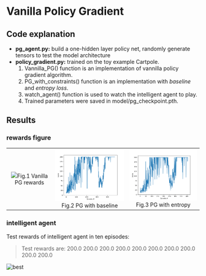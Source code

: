 # Vanilla Policy Gradient
## Code explanation 
- **pg_agent.py:** build a one-hidden layer policy net, randomly generate tensors to test the model architecture
- **policy_gradient.py:** trained on the toy example Cartpole.  
  1. Vannilla_PG() function is an implementation of vannilla policy gradient algorithm.
  2. PG_with_constraints() function is an implementation with _baseline_ and _entropy loss_. 
  3. watch_agent() function is used to watch the intelligent agent to play. 
  4. Trained parameters were saved in model/pg_checkpoint.pth.

## Results
### rewards figure
<table>
    <tr>
        <td ><center><img src="results/cartpole_rewards" width="200">Fig.1  Vanilla PG rewards </center></td>
        <td ><center><img src="results/cartpole_baseline.png"  width="200">Fig.2 PG with baseline</center></td>
        <td ><center><img src="results/cartpole_entropy.png"  width="200">Fig.3 PG with entropy</center></td>
    </tr>
</table>

### intelligent agent
Test rewards of intelligent agent in ten episodes:
> Test rewards are: 200.0 200.0 200.0 200.0 200.0 200.0 200.0 200.0 200.0 200.0  

![best](result/cartpole.gif)


